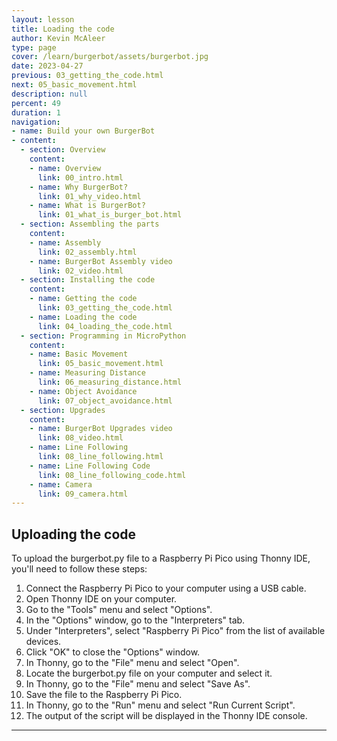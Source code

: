 ```yaml
---
layout: lesson
title: Loading the code
author: Kevin McAleer
type: page
cover: /learn/burgerbot/assets/burgerbot.jpg
date: 2023-04-27
previous: 03_getting_the_code.html
next: 05_basic_movement.html
description: null
percent: 49
duration: 1
navigation:
- name: Build your own BurgerBot
- content:
  - section: Overview
    content:
    - name: Overview
      link: 00_intro.html
    - name: Why BurgerBot?
      link: 01_why_video.html
    - name: What is BurgerBot?
      link: 01_what_is_burger_bot.html
  - section: Assembling the parts
    content:
    - name: Assembly
      link: 02_assembly.html
    - name: BurgerBot Assembly video
      link: 02_video.html
  - section: Installing the code
    content:
    - name: Getting the code
      link: 03_getting_the_code.html
    - name: Loading the code
      link: 04_loading_the_code.html
  - section: Programming in MicroPython
    content:
    - name: Basic Movement
      link: 05_basic_movement.html
    - name: Measuring Distance
      link: 06_measuring_distance.html
    - name: Object Avoidance
      link: 07_object_avoidance.html
  - section: Upgrades
    content:
    - name: BurgerBot Upgrades video
      link: 08_video.html
    - name: Line Following
      link: 08_line_following.html
    - name: Line Following Code
      link: 08_line_following_code.html
    - name: Camera
      link: 09_camera.html
---
```



## Uploading the code

To upload the burgerbot.py file to a Raspberry Pi Pico using Thonny IDE, you'll need to follow these steps:

1. Connect the Raspberry Pi Pico to your computer using a USB cable.
1. Open Thonny IDE on your computer.
1. Go to the "Tools" menu and select "Options".
1. In the "Options" window, go to the "Interpreters" tab.
1. Under "Interpreters", select "Raspberry Pi Pico" from the list of available devices.
1. Click "OK" to close the "Options" window.
1. In Thonny, go to the "File" menu and select "Open".
1. Locate the burgerbot.py file on your computer and select it.
1. In Thonny, go to the "File" menu and select "Save As".
1. Save the file to the Raspberry Pi Pico.
1. In Thonny, go to the "Run" menu and select "Run Current Script".
1. The output of the script will be displayed in the Thonny IDE console.

---
